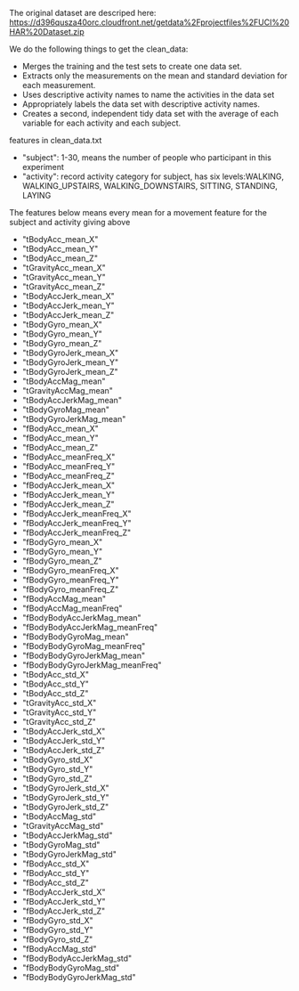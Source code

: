 The original dataset are descriped here:
https://d396qusza40orc.cloudfront.net/getdata%2Fprojectfiles%2FUCI%20HAR%20Dataset.zip 

We do the following things to get the clean_data:

 * Merges the training and the test sets to create one data set.
 * Extracts only the measurements on the mean and standard deviation for each measurement. 
 * Uses descriptive activity names to name the activities in the data set
 * Appropriately labels the data set with descriptive activity names. 
 * Creates a second, independent tidy data set with the average of each variable for each activity and each subject. 




features in clean_data.txt 
* "subject": 1-30, means the number of people who participant in this experiment
* "activity": record activity category for subject, has six levels:WALKING, WALKING_UPSTAIRS, WALKING_DOWNSTAIRS, SITTING, STANDING, LAYING

The features below means every mean for a movement feature for the subject and activity giving above

* "tBodyAcc_mean_X" 
* "tBodyAcc_mean_Y"
* "tBodyAcc_mean_Z"
* "tGravityAcc_mean_X"
* "tGravityAcc_mean_Y"
* "tGravityAcc_mean_Z"
* "tBodyAccJerk_mean_X"
* "tBodyAccJerk_mean_Y"
* "tBodyAccJerk_mean_Z"
* "tBodyGyro_mean_X"
* "tBodyGyro_mean_Y"
* "tBodyGyro_mean_Z"
* "tBodyGyroJerk_mean_X"
* "tBodyGyroJerk_mean_Y"
* "tBodyGyroJerk_mean_Z"
* "tBodyAccMag_mean"
* "tGravityAccMag_mean"
* "tBodyAccJerkMag_mean"
* "tBodyGyroMag_mean"
* "tBodyGyroJerkMag_mean"
* "fBodyAcc_mean_X"
* "fBodyAcc_mean_Y"
* "fBodyAcc_mean_Z"
* "fBodyAcc_meanFreq_X"
* "fBodyAcc_meanFreq_Y"
* "fBodyAcc_meanFreq_Z"
* "fBodyAccJerk_mean_X"
* "fBodyAccJerk_mean_Y"
* "fBodyAccJerk_mean_Z"
* "fBodyAccJerk_meanFreq_X"
* "fBodyAccJerk_meanFreq_Y"
* "fBodyAccJerk_meanFreq_Z"
* "fBodyGyro_mean_X"
* "fBodyGyro_mean_Y"
* "fBodyGyro_mean_Z"
* "fBodyGyro_meanFreq_X"
* "fBodyGyro_meanFreq_Y"
* "fBodyGyro_meanFreq_Z"
* "fBodyAccMag_mean"
* "fBodyAccMag_meanFreq"
* "fBodyBodyAccJerkMag_mean"
* "fBodyBodyAccJerkMag_meanFreq"
* "fBodyBodyGyroMag_mean"
* "fBodyBodyGyroMag_meanFreq"
* "fBodyBodyGyroJerkMag_mean"
* "fBodyBodyGyroJerkMag_meanFreq"
* "tBodyAcc_std_X"
* "tBodyAcc_std_Y"
* "tBodyAcc_std_Z"
* "tGravityAcc_std_X"
* "tGravityAcc_std_Y"
* "tGravityAcc_std_Z"
* "tBodyAccJerk_std_X"
* "tBodyAccJerk_std_Y"
* "tBodyAccJerk_std_Z"
* "tBodyGyro_std_X"
* "tBodyGyro_std_Y"
* "tBodyGyro_std_Z"
* "tBodyGyroJerk_std_X"
* "tBodyGyroJerk_std_Y"
* "tBodyGyroJerk_std_Z"
* "tBodyAccMag_std"
* "tGravityAccMag_std"
* "tBodyAccJerkMag_std"
* "tBodyGyroMag_std"
* "tBodyGyroJerkMag_std"
* "fBodyAcc_std_X"
* "fBodyAcc_std_Y"
* "fBodyAcc_std_Z"
* "fBodyAccJerk_std_X"
* "fBodyAccJerk_std_Y"
* "fBodyAccJerk_std_Z"
* "fBodyGyro_std_X"
* "fBodyGyro_std_Y"
* "fBodyGyro_std_Z"
* "fBodyAccMag_std"
* "fBodyBodyAccJerkMag_std"
* "fBodyBodyGyroMag_std"
* "fBodyBodyGyroJerkMag_std"
